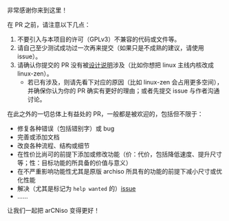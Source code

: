 
非常感谢你来到这里！

在 PR 之前，请注意以下几点：

1.  不要引入与本项目的许可（GPLv3）不兼容的代码或文件等。
2.  请自己至少测试成功过一次再来提交（如果只是不成熟的建议，请使用 issue）。
3.  请确认你提交的 PR 没有被[设计说明](https://github.com/clsty/arCNiso/blob/main/docs/feature.md#设计说明)涉及（比如你想把 linux 主线内核改成 linux-zen）。
    -   若已有涉及，则请先看下对应的原因（比如 linux-zen 会占用更多空间），并确保你认为你的 PR 确实有更好的理由；或者先提交 issue 与作者沟通讨论。

在此之外的一切总体上有益处的 PR，一般都是被欢迎的，包括但不限于：

-   修复各种错误（包括错别字）或 bug
-   完善或添加文档
-   改良各种流程、结构或细节
-   在性价比尚可的前提下添加或修改功能（价：代价，包括降低速度、提升尺寸等；性：目标功能的所具备的价值与意义）
-   在不严重影响功能性尤其是原版 archiso 所具有的功能的前提下减小尺寸或优化性能
-   解决（尤其是标记为 `help wanted` 的）[issue](https://github.com/clsty/arCNiso/issues)
-   ……

让我们一起把 arCNiso 变得更好！

